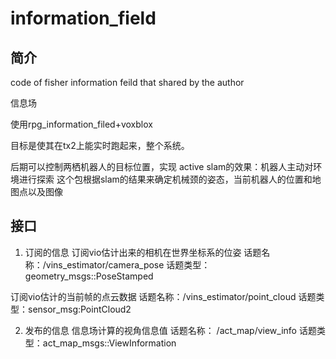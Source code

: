 # information_field

## 简介
code of fisher information feild that shared by the author 

信息场

使用rpg_information_filed+voxblox

目标是使其在tx2上能实时跑起来，整个系统。

后期可以控制两栖机器人的目标位置，实现
active slam的效果：机器人主动对环境进行探索
这个包根据slam的结果来确定机械颈的姿态，当前机器人的位置和地图点以及图像

## 接口

1. 订阅的信息
订阅vio估计出来的相机在世界坐标系的位姿 话题名称：/vins_estimator/camera_pose 话题类型：geometry_msgs::PoseStamped

订阅vio估计的当前帧的点云数据 话题名称：/vins_estimator/point_cloud 话题类型：sensor_msg:PointCloud2

2. 发布的信息
信息场计算的视角信息值 话题名称： /act_map/view_info  话题类型：act_map_msgs::ViewInformation